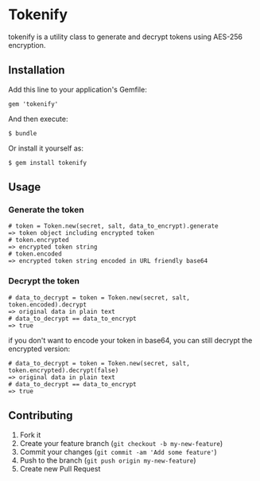# Tokenify

tokenify is a utility class to generate and decrypt tokens using AES-256 encryption.

## Installation

Add this line to your application's Gemfile:

    gem 'tokenify'

And then execute:

    $ bundle

Or install it yourself as:

    $ gem install tokenify

## Usage

### Generate the token

    # token = Token.new(secret, salt, data_to_encrypt).generate
    => token object including encrypted token
    # token.encrypted
    => encrypted token string 
    # token.encoded
    => encrypted token string encoded in URL friendly base64

### Decrypt the token

    # data_to_decrypt = token = Token.new(secret, salt, token.encoded).decrypt
    => original data in plain text
    # data_to_decrypt == data_to_encrypt
    => true

if you don't want to encode your token in base64, you can still decrypt the encrypted version:
  
    # data_to_decrypt = token = Token.new(secret, salt, token.encrypted).decrypt(false)
    => original data in plain text
    # data_to_decrypt == data_to_encrypt
    => true

## Contributing

1. Fork it
2. Create your feature branch (`git checkout -b my-new-feature`)
3. Commit your changes (`git commit -am 'Add some feature'`)
4. Push to the branch (`git push origin my-new-feature`)
5. Create new Pull Request
